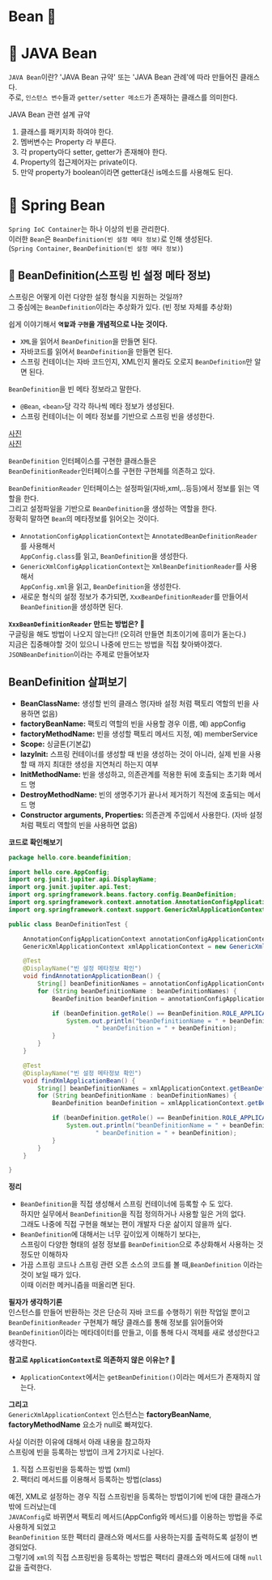 Bean 🥜
=============

# 📕 JAVA Bean   
`JAVA Bean`이란? 'JAVA Bean 규약' 또는 'JAVA Bean 관례'에 따라 만들어진 클래스다.         
주로, `인스턴스 변수`들과 `getter/setter 메소드`가 존재하는 클래스를 의미한다.       
      
JAVA Bean 관련 설계 규약     
1. 클래스를 패키지화 하여야 한다.  
2. 멤버변수는 Property 라 부른다.    
3. 각 property마다 setter, getter가 존재해야 한다.   
4. Property의 접근제어자는 private이다.      
5. 만약 property가 boolean이라면 getter대신 is메소드를 사용해도 된다.    
    
# 📗 Spring Bean        
`Spring IoC Container`는 하나 이상의 빈을 관리한다.             
이러한 `Bean`은 `BeanDefinition(빈 설정 메타 정보)`로 인해 생성된다.             
(`Spring Container`, `BeanDefinition(빈 설정 메타 정보)`)   
   
## 📖 BeanDefinition(스프링 빈 설정 메타 정보)   
스프링은 어떻게 이런 다양한 설정 형식을 지원하는 것일까?     
그 중심에는 `BeanDefinition`이라는 추상화가 있다. (빈 정보 자체를 추상화)     

쉽게 이야기해서 **`역할`과 `구현`을 개념적으로 나눈 것이다.**        
* `XML`을 읽어서 `BeanDefinition`을 만들면 된다.   
* 자바코드를 읽어서 `BeanDefinition`을 만들면 된다.   
* 스프링 컨테이너는 자바 코드인지, XML인지 몰라도 오로지 `BeanDefinition`만 알면 된다.   
        
`BeanDefinition`을 빈 메타 정보라고 말한다.      
* `@Bean`, `<bean>`당 각각 하나씩 메타 정보가 생성된다.      
* 스프링 컨테이너는 이 메타 정보를 기반으로 스프링 빈을 생성한다.      
 
[사진]()    
[사진]()    
       
`BeanDefinition` 인터페이스를 구현한 클래스들은        
`BeanDefinitionReader`인터페이스를 구현한 구현체를 의존하고 있다.        
        
`BeanDefinitionReader` 인터페이스는 설정파일(자바,xml,..등등)에서 정보를 읽는 역할을 한다.            
그리고 설정파일을 기반으로 `BeanDefinition`을 생성하는 역할을 한다.         
정확히 말하면 `Bean`의 메타정보를 읽어오는 것이다.    
    
* `AnnotationConfigApplicationContext`는 `AnnotatedBeanDefinitionReader`를 사용해서     
  `AppConfig.class`를 읽고, `BeanDefinition`을 생성한다.      
* `GenericXmlConfigApplicationContext`는 `XmlBeanDefinitionReader`를 사용해서     
  `AppConfig.xml`을 읽고, `BeanDefinition`을 생성한다.       
* 새로운 형식의 설정 정보가 추가되면, `XxxBeanDefinitionReader`를 만들어서 `BeanDefinition`을 생성하면 된다.  
       
**`XxxBeanDefinitionReader` 만드는 방법은? 🤔**        
구글링을 해도 방법이 나오지 않는다!! (오히려 만들면 최초이기에 흥미가 돋는다.)         
지금은 집중해야할 것이 있으니 나중에 만드는 방법을 직접 찾아봐야겠다.       
`JSONBeanDefinition`이라는 주제로 만들어보자  

## BeanDefinition 살펴보기 
* **BeanClassName:** 생성할 빈의 클래스 명(자바 설정 처럼 팩토리 역할의 빈을 사용하면 없음)
* **factoryBeanName:** 팩토리 역할의 빈을 사용할 경우 이름, 예) appConfig
* **factoryMethodName:** 빈을 생성할 팩토리 메서드 지정, 예) memberService
* **Scope:** 싱글톤(기본값)
* **lazyInit:** 스프링 컨테이너를 생성할 때 빈을 생성하는 것이 아니라, 실제 빈을 사용할 때 까지 최대한 생성을 지연처리 하는지 여부  
* **InitMethodName:** 빈을 생성하고, 의존관계를 적용한 뒤에 호출되는 초기화 메서드 명    
* **DestroyMethodName:** 빈의 생명주기가 끝나서 제거하기 직전에 호출되는 메서드 명    
* **Constructor arguments, Properties:** 의존관계 주입에서 사용한다. (자바 설정 처럼 팩토리 역할의 빈을 사용하면 없음)     

**코드로 확인해보기**
```java
package hello.core.beandefinition;

import hello.core.AppConfig;
import org.junit.jupiter.api.DisplayName;
import org.junit.jupiter.api.Test;
import org.springframework.beans.factory.config.BeanDefinition;
import org.springframework.context.annotation.AnnotationConfigApplicationContext;
import org.springframework.context.support.GenericXmlApplicationContext;

public class BeanDefinitionTest {

    AnnotationConfigApplicationContext annotationConfigApplicationContext = new AnnotationConfigApplicationContext(AppConfig.class);
    GenericXmlApplicationContext xmlApplicationContext = new GenericXmlApplicationContext("appConfig.xml");

    @Test
    @DisplayName("빈 설정 메타정보 확인")
    void findAnnotationApplicationBean() {
        String[] beanDefinitionNames = annotationConfigApplicationContext.getBeanDefinitionNames();
        for (String beanDefinitionName : beanDefinitionNames) {
            BeanDefinition beanDefinition = annotationConfigApplicationContext.getBeanDefinition(beanDefinitionName);

            if (beanDefinition.getRole() == BeanDefinition.ROLE_APPLICATION) {
                System.out.println("beanDefinitionName = " + beanDefinitionName +
                        " beanDefinition = " + beanDefinition);
            }
        }
    }

    @Test
    @DisplayName("빈 설정 메타정보 확인")
    void findXmlApplicationBean() {
        String[] beanDefinitionNames = xmlApplicationContext.getBeanDefinitionNames();
        for (String beanDefinitionName : beanDefinitionNames) {
            BeanDefinition beanDefinition = xmlApplicationContext.getBeanDefinition(beanDefinitionName);

            if (beanDefinition.getRole() == BeanDefinition.ROLE_APPLICATION) {
                System.out.println("beanDefinitionName = " + beanDefinitionName +
                        " beanDefinition = " + beanDefinition);
            }
        }
    }

}
```
   
**정리**     
* `BeanDefinition`을 직접 생성해서 스프링 컨테이너에 등록할 수 도 있다.         
  하지만 실무에서 `BeanDefinition`을 직접 정의하거나 사용할 일은 거의 없다.           
  그래도 나중에 직접 구현을 해보는 편이 개발자 다운 삶이지 않을까 싶다.        
* `BeanDefinition`에 대해서는 너무 깊이있게 이해하기 보다는,     
  스프링이 다양한 형태의 설정 정보를 `BeanDefinition`으로 추상화해서 사용하는 것 정도만 이해하자      
* 가끔 스프링 코드나 스프링 관련 오픈 소스의 코드를 볼 때,`BeanDefinition` 이라는 것이 보일 때가 있다.    
  이때 이러한 메커니즘을 떠올리면 된다.   
      
**필자가 생각하기론**      
인스턴스를 만들어 반환하는 것은 단순히 자바 코드를 수행하기 위한 작업일 뿐이고      
`BeanDefinitionReader` 구현체가 해당 클래스를 통해 정보를 읽어들어와          
`BeanDefinition`이라는 메타데이터를 만들고, 이를 통해 다시 객체를 새로 생성한다고 생각한다.      
       
**참고로 `ApplicationContext`로 의존하지 않은 이유는? 🤔**   
* `ApplicationContext`에서는 `getBeanDefinition()`이라는 메서드가 존재하지 않는다.    

**그리고**   
`GenericXmlApplicationContext` 인스턴스는 
**factoryBeanName**, **factoryMethodName** 요소가 null로 빠져있다.   
           
사실 이러한 이유에 대해서 아래 내용을 참고하자   
스프링에 빈을 등록하는 방법이 크게 2가지로 나뉜다.   
          
1. 직접 스프링빈을 등록하는 방법 (xml)     
2. 팩터리 메서드를 이용해서 등록하는 방법(class)  
      
예전, XML로 설정하는 경우 직접 스프링빈을 등록하는 방법이기에 빈에 대한 클래스가 밖에 드러났는데           
`JAVAConfig`로 바뀌면서 팩토리 메서드(AppConfig와 메서드)를 이용하는 방법을 주로 사용하게 되었고      
`BeanDefinition` 또한 팩터리 클래스와 메서드를 사용하는지를 출력하도록 설정이 변경되었다.      
그렇기에 `xml`의 직접 스프링빈을 등록하는 방법은 팩터리 클래스와 메서드에 대해 `null`값을 출력한다.    

